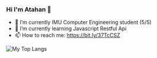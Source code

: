### Hi I'm Atahan 👋


- 🔭 I’m currently IMU Computer Engineering student (5/5)
- 🌱 I’m currently learning Javascript Restful Api
- 📫 How to reach me: https://bit.ly/37TcCSZ

<img  src="https://github-readme-stats.vercel.app/api/top-langs/?username=AtahanKocc&layout=compact&hide=html,css" alt="My Top Langs" />

